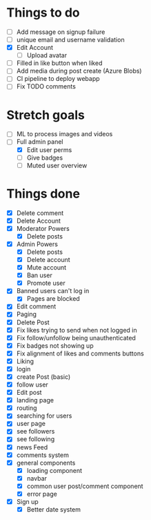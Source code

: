# Things to do

- [ ] Add message on signup failure
- [ ] unique email and username validation
- [x] Edit Account
  - [ ] Upload avatar
- [ ] Filled in like button when liked
- [ ] Add media during post create (Azure Blobs)
- [ ] CI pipeline to deploy webapp
- [ ] Fix TODO comments

# Stretch goals

- [ ] ML to process images and videos
- [ ] Full admin panel
  - [x] Edit user perms
  - [ ] Give badges
  - [ ] Muted user overview

# Things done

- [x] Delete comment
- [x] Delete Account
- [x] Moderator Powers
  - [x] Delete posts
- [x] Admin Powers
  - [x] Delete posts
  - [x] Delete account
  - [x] Mute account
  - [x] Ban user
  - [x] Promote user
- [x] Banned users can't log in
  - [x] Pages are blocked
- [x] Edit comment
- [x] Paging
- [x] Delete Post
- [x] Fix likes trying to send when not logged in
- [x] Fix follow/unfollow being unauthenticated
- [x] Fix badges not showing up
- [x] Fix alignment of likes and comments buttons
- [x] Liking
- [x] login
- [x] create Post (basic)
- [x] follow user
- [x] Edit post
- [x] landing page
- [x] routing
- [x] searching for users
- [x] user page
- [x] see followers
- [x] see following
- [x] news Feed
- [x] comments system
- [x] general components
  - [x] loading component
  - [x] navbar
  - [x] common user post/comment component
  - [x] error page
- [x] Sign up
  - [x] Better date system
